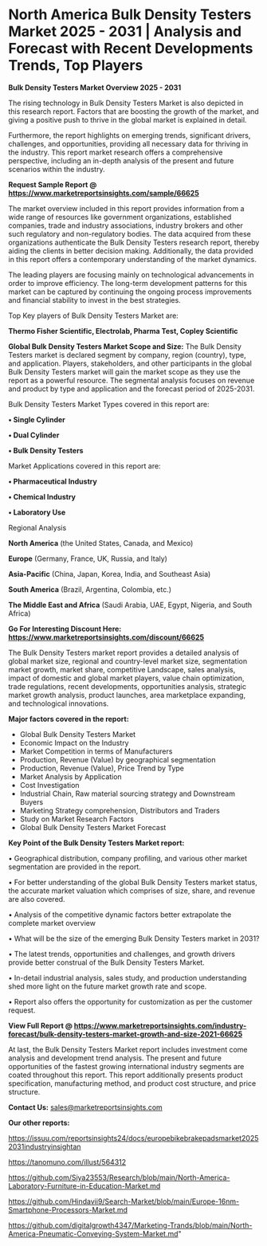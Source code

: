 # North America Bulk Density Testers Market 2025 - 2031 | Analysis and Forecast with Recent Developments Trends, Top Players

<Strong> Bulk Density Testers Market Overview 2025 - 2031</strong>

The rising technology in Bulk Density Testers Market is also depicted in this research report. Factors that are boosting the growth of the market, and giving a positive push to thrive in the global market is explained in detail.

Furthermore, the report highlights on emerging trends, significant drivers, challenges, and opportunities, providing all necessary data for thriving in the industry. This report market research offers a comprehensive perspective, including an in-depth analysis of the present and future scenarios within the industry.

<strong>Request Sample Report @ <a href=https://www.marketreportsinsights.com/sample/66625>https://www.marketreportsinsights.com/sample/66625</a></strong>

The market overview included in this report provides information from a wide range of resources like government organizations, established companies, trade and industry associations, industry brokers and other such regulatory and non-regulatory bodies. The data acquired from these organizations authenticate the Bulk Density Testers research report, thereby aiding the clients in better decision making. Additionally, the data provided in this report offers a contemporary understanding of the market dynamics.

The leading players are focusing mainly on technological advancements in order to improve efficiency. The long-term development patterns for this market can be captured by continuing the ongoing process improvements and financial stability to invest in the best strategies.

Top Key players of Bulk Density Testers Market are:

<strong>Thermo Fisher Scientific, Electrolab, Pharma Test, Copley Scientific</strong>

<strong><b>Global Bulk Density Testers Market Scope and Size:</b></strong>
The Bulk Density Testers market is declared segment by company, region (country), type, and application. Players, stakeholders, and other participants in the global Bulk Density Testers market will gain the market scope as they use the report as a powerful resource. The segmental analysis focuses on revenue and product by type and application and the forecast period of 2025-2031.

Bulk Density Testers Market Types covered in this report are:

<strong>• Single Cylinder

• Dual Cylinder

• Bulk Density Testers</strong>

Market Applications covered in this report are:

<strong>• Pharmaceutical Industry

• Chemical Industry

• Laboratory Use</strong> 

Regional Analysis

<strong>North America</strong> (the United States, Canada, and Mexico)

<strong>Europe</strong> (Germany, France, UK, Russia, and Italy)

<strong>Asia-Pacific</strong> (China, Japan, Korea, India, and Southeast Asia)

<strong>South America</strong> (Brazil, Argentina, Colombia, etc.)

<strong>The Middle East and Africa</strong> (Saudi Arabia, UAE, Egypt, Nigeria, and South Africa)

<strong>Go For Interesting Discount Here: <a href=https://www.marketreportsinsights.com/discount/66625>https://www.marketreportsinsights.com/discount/66625</a></strong>

The Bulk Density Testers market report provides a detailed analysis of global market size, regional and country-level market size, segmentation market growth, market share, competitive Landscape, sales analysis, impact of domestic and global market players, value chain optimization, trade regulations, recent developments, opportunities analysis, strategic market growth analysis, product launches, area marketplace expanding, and technological innovations.

<strong><b>Major factors covered in the report:</b></strong>
<ul>
  <li>Global Bulk Density Testers Market </li>
  <li>Economic Impact on the Industry</li>
  <li>Market Competition in terms of Manufacturers</li>
  <li>Production, Revenue (Value) by geographical segmentation</li>
  <li>Production, Revenue (Value), Price Trend by Type</li>
  <li>Market Analysis by Application</li>
  <li>Cost Investigation</li>
  <li>Industrial Chain, Raw material sourcing strategy and Downstream Buyers</li>
  <li>Marketing Strategy comprehension, Distributors and Traders</li>
  <li>Study on Market Research Factors</li>
  <li>Global Bulk Density Testers Market Forecast</li>
</ul>

<strong><b>Key Point of the Bulk Density Testers Market report:</b></strong>

• Geographical distribution, company profiling, and various other market segmentation are provided in the report.

• For better understanding of the global Bulk Density Testers market status, the accurate market valuation which comprises of size, share, and revenue are also covered.

• Analysis of the competitive dynamic factors better extrapolate the complete market overview

• What will be the size of the emerging Bulk Density Testers market in 2031?

• The latest trends, opportunities and challenges, and growth drivers provide better construal of the Bulk Density Testers Market.

• In-detail industrial analysis, sales study, and production understanding shed more light on the future market growth rate and scope.

• Report also offers the opportunity for customization as per the customer request.

<strong><b>View Full Report @ <a href=https://www.marketreportsinsights.com/industry-forecast/bulk-density-testers-market-growth-and-size-2021-66625>https://www.marketreportsinsights.com/industry-forecast/bulk-density-testers-market-growth-and-size-2021-66625</a></b></strong>


At last, the Bulk Density Testers Market report includes investment come analysis and development trend analysis. The present and future opportunities of the fastest growing international industry segments are coated throughout this report. This report additionally presents product specification, manufacturing method, and product cost structure, and price structure.

<strong>Contact Us:</strong>
sales@marketreportsinsights.com

<strong>Our other reports:</strong>

<a href=https://issuu.com/reportsinsights24/docs/europebikebrakepadsmarket20252031industryinsightan>https://issuu.com/reportsinsights24/docs/europebikebrakepadsmarket20252031industryinsightan</a>

<a href=https://tanomuno.com/illust/564312>https://tanomuno.com/illust/564312</a>

<a href=https://github.com/Siya23553/Research/blob/main/North-America-Laboratory-Furniture-in-Education-Market.md>https://github.com/Siya23553/Research/blob/main/North-America-Laboratory-Furniture-in-Education-Market.md</a>

<a href=https://github.com/Hindavii9/Search-Market/blob/main/Europe-16nm-Smartphone-Processors-Market.md>https://github.com/Hindavii9/Search-Market/blob/main/Europe-16nm-Smartphone-Processors-Market.md</a>

<a href=https://github.com/digitalgrowth4347/Marketing-Trands/blob/main/North-America-Pneumatic-Conveying-System-Market.md>https://github.com/digitalgrowth4347/Marketing-Trands/blob/main/North-America-Pneumatic-Conveying-System-Market.md</a>"
